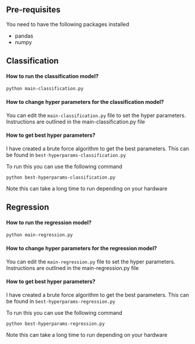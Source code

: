## Pre-requisites

You need to have the following packages installed

- pandas
- numpy

## Classification

#### How to run the classification model?

```
python main-classification.py
```

#### How to change hyper parameters for the classification model?

You can edit the `main-classification.py` file to set the hyper parameters. Instructions are outlined in the main-classification.py file

#### How to get best hyper parameters?

I have created a brute force algorithm to get the best parameters. This can be found in `best-hyperparams-classification.py`

To run this you can use the following command

```
python best-hyperparams-classification.py
```

Note this can take a long time to run depending on your hardware

## Regression

#### How to run the regression model?

```
python main-regression.py
```

#### How to change hyper parameters for the regression model?

You can edit the `main-regression.py` file to set the hyper parameters. Instructions are outlined in the main-regression.py file

#### How to get best hyper parameters?

I have created a brute force algorithm to get the best parameters. This can be found in `best-hyperparams-regression.py`

To run this you can use the following command

```
python best-hyperparams-regression.py
```

Note this can take a long time to run depending on your hardware
